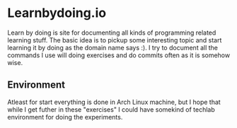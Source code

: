 # Learnbydoing.io

Learn by doing is site for documenting all kinds of programming related learning stuff. The basic idea is to pickup some interesting topic and start learning it by doing as the domain name says :).
I try to document all the commands I use will doing exercises and do commits often as it is somehow wise.

## Environment

Atleast for start everything is done in Arch Linux machine, but I hope that while I get futher in these "exercises" I could have somekind of techlab environment for doing the experiments.

